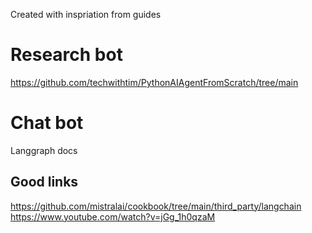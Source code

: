 Created with inspriation from guides

# Research bot 
https://github.com/techwithtim/PythonAIAgentFromScratch/tree/main

# Chat bot
Langgraph docs


## Good links
https://github.com/mistralai/cookbook/tree/main/third_party/langchain
https://www.youtube.com/watch?v=jGg_1h0qzaM
